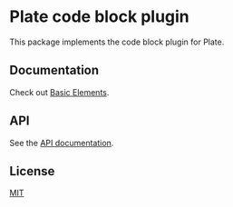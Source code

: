 # Plate code block plugin

This package implements the code block plugin for Plate.

## Documentation

Check out
[Basic Elements](https://plate.udecode.io/docs/basic-elements).

## API

See the [API documentation](https://plate-api.udecode.io/globals.html). 

## License

[MIT](../../../LICENSE)
